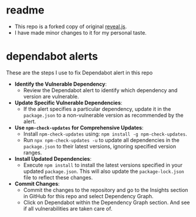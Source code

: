 # readme

- This repo is a forked copy of original [reveal.js](https://github.com/hakimel/reveal.js).
- I have made minor changes to it for my personal taste.

# dependabot alerts

These are the steps I use to fix Dependabot alert in this repo

- **Identify the Vulnerable Dependency**:
  - Review the Dependabot alert to identify which dependency and version are vulnerable.
- **Update Specific Vulnerable Dependencies**:
  - If the alert specifies a particular dependency, update it in the `package.json` to a non-vulnerable version as recommended by the alert.
- **Use `npm-check-updates` for Comprehensive Updates**:
  - Install `npm-check-updates` using: `npm install -g npm-check-updates`.
  - Run `npx npm-check-updates -u` to update all dependencies in the `package.json` to their latest versions, ignoring specified version ranges.
- **Install Updated Dependencies**:
  - Execute `npm install` to install the latest versions specified in your updated `package.json`. This will also update the `package-lock.json` file to reflect these changes.
- **Commit Changes**:
  - Commit the changes to the repository and go to the Insights section in GitHub for this repo and select Dependency Graph.
  - Click on Dependabot within the Dependency Graph section. And see if all vulnerabilities are taken care of.
